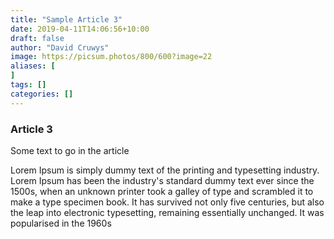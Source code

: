 ```yaml
---
title: "Sample Article 3"
date: 2019-04-11T14:06:56+10:00
draft: false
author: "David Cruwys"
image: https://picsum.photos/800/600?image=22
aliases: [
]
tags: []
categories: []
---
```



### Article 3

Some text to go in the article

Lorem Ipsum is simply dummy text of the printing and typesetting industry. Lorem Ipsum has been the industry's standard dummy text ever since the 1500s, when an unknown printer took a galley of type and scrambled it to make a type specimen book. It has survived not only five centuries, but also the leap into electronic typesetting, remaining essentially unchanged. It was popularised in the 1960s


